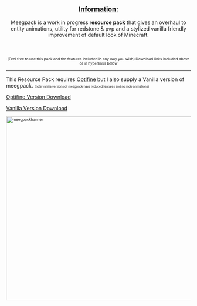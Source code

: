 <p style="text-align: center;"><strong><span style="text-decoration: underline; font-size: 18px;">Information:</span></strong><br /><br />Meegpack is a work in progress<strong> resource pack</strong> that gives an overhaul to entity animations, utility for redstone &amp; pvp and a stylized vanilla friendly improvement of default look of Minecraft.<br /><br /><br /><br /><span style="font-size: 10px;"> (Feel free to use this pack and the features included in any way you wish) Download links included above or in hyperlinks below</span></p>
<hr />
<p>This Resource Pack requires <a title="Optifine" href="https://optifine.net/downloads" target="_blank" rel="noopener noreferrer">Optifine</a>&nbsp;but I also supply a Vanilla version of meegpack. <span style="font-size: 10px;"><span style="font-size: 8px;">(note vanilla versions of meegpack have reduced features and no mob animations)
<p><a title="optdownload" href="https://github.com/mmeeg/meegpack/raw/main/MeegPack3.1%20optifine.zip" target="_blank" rel="noopener noreferrer">Optifine Version Download</a>
<p><a title="vanidownload" href="https://github.com/mmeeg/meegpack/raw/main/MeegPack3.1%20vanilla.zip" target="_blank" rel="noopener noreferrer">Vanilla Version Download</a>
</span> </span></p>
<p><span style="font-size: 10px;"><img src="https://cdn.discordapp.com/attachments/728398155141349416/918627400722575390/peeckpack_banner2.png" alt="meegpackbanner" width="1903" height="500" /></span></p>
<p>&nbsp;</p>
<p>&nbsp;</p>
